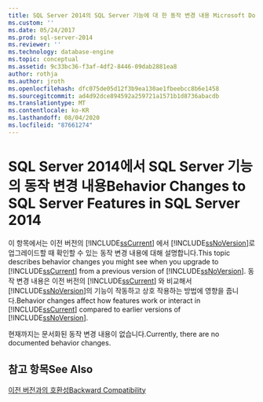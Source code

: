 ```yaml
---
title: SQL Server 2014의 SQL Server 기능에 대 한 동작 변경 내용 Microsoft Docs
ms.custom: ''
ms.date: 05/24/2017
ms.prod: sql-server-2014
ms.reviewer: ''
ms.technology: database-engine
ms.topic: conceptual
ms.assetid: 9c33bc36-f3af-4df2-8446-09dab2881ea8
author: rothja
ms.author: jroth
ms.openlocfilehash: dfc075de05d12f3b9ea130ae1fbeebcc8b6e1458
ms.sourcegitcommit: ad4d92dce894592a259721a1571b1d8736abacdb
ms.translationtype: MT
ms.contentlocale: ko-KR
ms.lasthandoff: 08/04/2020
ms.locfileid: "87661274"
---
```

# <a name="behavior-changes-to-sql-server-features-in-sql-server-2014"></a><span data-ttu-id="dae10-102">SQL Server 2014에서 SQL Server 기능의 동작 변경 내용</span><span class="sxs-lookup"><span data-stu-id="dae10-102">Behavior Changes to SQL Server Features in SQL Server 2014</span></span>
  <span data-ttu-id="dae10-103">이 항목에서는 이전 버전의 [!INCLUDE[ssCurrent](../includes/sscurrent-md.md)] 에서 [!INCLUDE[ssNoVersion](../includes/ssnoversion-md.md)]로 업그레이드할 때 확인할 수 있는 동작 변경 내용에 대해 설명합니다.</span><span class="sxs-lookup"><span data-stu-id="dae10-103">This topic describes behavior changes you might see when you upgrade to [!INCLUDE[ssCurrent](../includes/sscurrent-md.md)] from a previous version of [!INCLUDE[ssNoVersion](../includes/ssnoversion-md.md)].</span></span> <span data-ttu-id="dae10-104">동작 변경 내용은 이전 버전의 [!INCLUDE[ssCurrent](../includes/sscurrent-md.md)] 와 비교해서 [!INCLUDE[ssNoVersion](../includes/ssnoversion-md.md)]의 기능이 작동하고 상호 작용하는 방법에 영향을 줍니다.</span><span class="sxs-lookup"><span data-stu-id="dae10-104">Behavior changes affect how features work or interact in [!INCLUDE[ssCurrent](../includes/sscurrent-md.md)] compared to earlier versions of [!INCLUDE[ssNoVersion](../includes/ssnoversion-md.md)].</span></span>  
  
 <span data-ttu-id="dae10-105">현재까지는 문서화된 동작 변경 내용이 없습니다.</span><span class="sxs-lookup"><span data-stu-id="dae10-105">Currently, there are no documented behavior changes.</span></span>  
  
## <a name="see-also"></a><span data-ttu-id="dae10-106">참고 항목</span><span class="sxs-lookup"><span data-stu-id="dae10-106">See Also</span></span>  
 [<span data-ttu-id="dae10-107">이전 버전과의 호환성</span><span class="sxs-lookup"><span data-stu-id="dae10-107">Backward Compatibility</span></span>](../../2014/getting-started/backward-compatibility.md)  
  
  
